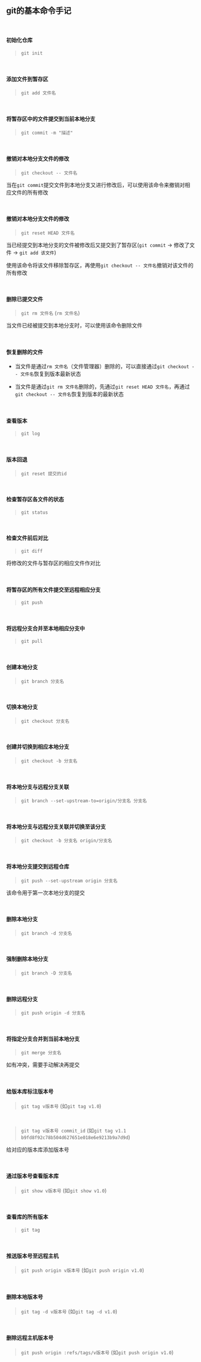 ## git的基本命令手记

<br/>

#### 初始化仓库

> `git init`

<br/>

#### 添加文件到暂存区

> `git add 文件名`

<br/>

#### 将暂存区中的文件提交到当前本地分支

> `git commit -m "描述"` 

<br/>

#### 撤销对本地分支文件的修改

> `git checkout -- 文件名` 

当在`git commit`提交文件到本地分支又进行修改后，可以使用该命令来撤销对相应文件的所有修改

<br/>

#### 撤销对本地分支文件的修改

> `git reset HEAD 文件名` 

当已经提交到本地分支的文件被修改后又提交到了暂存区(`git commit` -> 修改了文件 -> `git add 该文件`)

使用该命令将该文件移除暂存区，再使用`git checkout -- 文件名`撤销对该文件的所有修改

<br/>

#### 删除已提交文件

> `git rm 文件名` (`rm 文件名`)

当文件已经被提交到本地分支时，可以使用该命令删除文件

<br/>

#### 恢复删除的文件

+ 当文件是通过`rm 文件名`（文件管理器）删除的，可以直接通过`git checkout -- 文件名`恢复到版本最新状态

+ 当文件是通过`git rm 文件名`删除的，先通过`git reset HEAD 文件名`，再通过`git checkout -- 文件名`恢复到版本的最新状态

<br/>

#### 查看版本

> `git log`

<br/>

#### 版本回退

> `git reset 提交的id`

<br/>

#### 检查暂存区各文件的状态

> `git status`

<br/>

#### 检查文件前后对比

> `git diff`

将修改的文件与暂存区的相应文件作对比

<br/>

#### 将暂存区的所有文件提交至远程相应分支

> `git push` 

<br/>

#### 将远程分支合并至本地相应分支中

> `git pull` 

<br/>

#### 创建本地分支

> `git branch 分支名` 


<br/>

#### 切换本地分支

> `git checkout 分支名` 

<br/>

#### 创建并切换到相应本地分支

> `git checkout -b 分支名` 

<br/>

#### 将本地分支与远程分支关联

> `git branch --set-upstream-to=origin/分支名 分支名` 

<br/>

#### 将本地分支与远程分支关联并切换至该分支

> `git checkout -b 分支名 origin/分支名`

<br/>

#### 将本地分支提交到远程仓库

> `git push --set-upstream origin 分支名` 

该命令用于第一次本地分支的提交

<br/>

#### 删除本地分支

> `git branch -d 分支名`


<br/>

#### 强制删除本地分支

> `git branch -D 分支名`

<br/>

#### 删除远程分支

> `git push origin -d 分支名`


<br/>

#### 将指定分支合并到当前本地分支

> `git merge 分支名`

如有冲突，需要手动解决再提交

<br/>

#### 给版本库标注版本号

> `git tag v版本号` (如`git tag v1.0`)

<br/>

> `git tag v版本号 commit_id` (如`git tag v1.1 b9fd8f92c78b504d627651e018e6e9213b9a7d9d`)

给对应的版本库添加版本号

<br/>

#### 通过版本号查看版本库

> `git show v版本号` (如`git show v1.0`)

<br/>

#### 查看库的所有版本

> `git tag`

<br/>

#### 推送版本号至远程主机

> `git push origin v版本号` (如`git push origin v1.0`)

<br/>

#### 删除本地版本号

> `git tag -d v版本号` (如`git tag -d v1.0`)

<br/>

#### 删除远程主机版本号

> `git push origin :refs/tags/v版本号` (如`git push origin v1.0`)

<br/>


